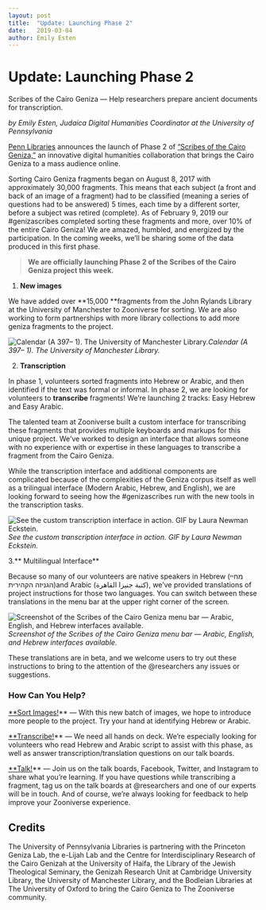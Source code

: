 ```yaml
---
layout: post
title:  "Update: Launching Phase 2"
date:   2019-03-04
author: Emily Esten
---
```

# Update: Launching Phase 2

Scribes of the Cairo Geniza — Help researchers prepare ancient documents for transcription.

*by Emily Esten, Judaica Digital Humanities Coordinator at the University of Pennsylvania*

[Penn Libraries](http://www.library.upenn.edu/) announces the launch of Phase 2 of [“Scribes of the Cairo Geniza,”](http://scribesofthecairogeniza.org) an innovative digital humanities collaboration that brings the Cairo Geniza to a mass audience online.

Sorting Cairo Geniza fragments began on August 8, 2017 with approximately 30,000 fragments. This means that each subject (a front and back of an image of a fragment) had to be classified (meaning a series of questions had to be answered) 5 times, each time by a different sorter, before a subject was retired (complete). As of February 9, 2019 our #genizascribes completed sorting these fragments and more, over 10% of the entire Cairo Geniza! We are amazed, humbled, and energized by the participation. In the coming weeks, we’ll be sharing some of the data produced in this first phase.
> **We are officially launching Phase 2 of the Scribes of the Cairo Geniza project this week.**

1. **New images**

We have added over **15,000 **fragments from the John Rylands Library at the University of Manchester to Zooniverse for sorting. We are also working to form partnerships with more library collections to add more geniza fragments to the project.

![Calendar (A 397– 1). The University of Manchester Library.](https://cdn-images-1.medium.com/max/2000/1*bAK050u6Twb_e4bIUZNcGA.png)*Calendar (A 397– 1). The University of Manchester Library.*

2. **Transcription**

In phase 1, volunteers sorted fragments into Hebrew or Arabic, and then identified if the text was formal or informal. In phase 2, we are looking for volunteers to **transcribe** fragments! We’re launching 2 tracks: Easy Hebrew and Easy Arabic.

The talented team at Zooniverse built a custom interface for transcribing these fragments that provides multiple keyboards and markups for this unique project. We’ve worked to design an interface that allows someone with no experience with or expertise in these languages to transcribe a fragment from the Cairo Geniza.

While the transcription interface and additional components are complicated because of the complexities of the Geniza corpus itself as well as a trilingual interface (Modern Arabic, Hebrew, and English), we are looking forward to seeing how the #genizascribes run with the new tools in the transcription tasks.

![See the custom transcription interface in action. GIF by Laura Newman Eckstein.](https://cdn-images-1.medium.com/max/2776/1*skKJr9NymFMG03XtWmGjaQ.gif)*See the custom transcription interface in action. GIF by Laura Newman Eckstein.*

3.** Multilingual Interface**

Because so many of our volunteers are native speakers in Hebrew (מחיי הגניזה הקהירית)and Arabic (كتبة جنيزا القاهرة), we’ve provided translations of project instructions for those two languages. You can switch between these translations in the menu bar at the upper right corner of the screen.

![Screenshot of the Scribes of the Cairo Geniza menu bar — Arabic, English, and Hebrew interfaces available.](https://cdn-images-1.medium.com/max/2000/1*oX2WuoqzxfT9R4pKzv3vvQ.png)*Screenshot of the Scribes of the Cairo Geniza menu bar — Arabic, English, and Hebrew interfaces available.*

These translations are in beta, and we welcome users to try out these instructions to bring to the attention of the @researchers any issues or suggestions.

### How Can You Help?

[**Sort Images!](https://www.zooniverse.org/projects/judaicadh/scribes-of-the-cairo-geniza)** — With this new batch of images, we hope to introduce more people to the project. Try your hand at identifying Hebrew or Arabic.

[**Transcribe!](https://www.scribesofthecairogeniza.org/)** — We need all hands on deck. We’re especially looking for volunteers who read Hebrew and Arabic script to assist with this phase, as well as answer transcription/translation questions on our talk boards.

[**Talk!](https://www.zooniverse.org/projects/judaicadh/scribes-of-the-cairo-geniza/talk)** — Join us on the talk boards, Facebook, Twitter, and Instagram to share what you’re learning. If you have questions while transcribing a fragment, tag us on the talk boards at @researchers and one of our experts will be in touch. And of course, we’re always looking for feedback to help improve your Zooniverse experience.

## Credits

The University of Pennsylvania Libraries is partnering with the Princeton Geniza Lab, the e-Lijah Lab and the Centre for Interdisciplinary Research of the Cairo Genizah at the University of Haifa, the Library of the Jewish Theological Seminary, the Genizah Research Unit at Cambridge University Library, the University of Manchester Library, and the Bodleian Libraries at The University of Oxford to bring the Cairo Geniza to The Zooniverse community.
